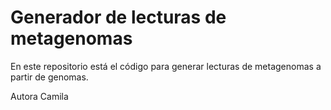 # Generador de lecturas de metagenomas 
En este repositorio está el código para generar lecturas de metagenomas a partir de genomas. 

Autora Camila 

